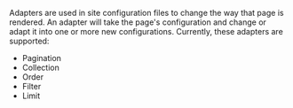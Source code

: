 Adapters are used in site configuration files to change the way that page is rendered. An adapter will take the page's 
 configuration and change or adapt it into one or more new configurations. Currently, these adapters are supported:
 
- Pagination
- Collection
- Order
- Filter
- Limit
